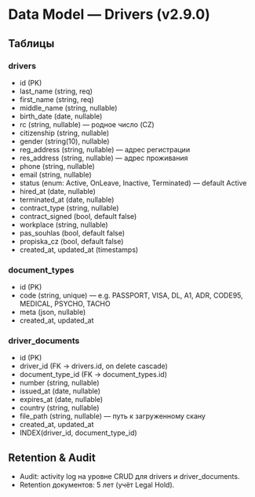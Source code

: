 # Data Model — Drivers (v2.9.0)

## Таблицы

### drivers
- id (PK)
- last_name (string, req)
- first_name (string, req)
- middle_name (string, nullable)
- birth_date (date, nullable)
- rc (string, nullable) — родное число (CZ)
- citizenship (string, nullable)
- gender (string(10), nullable)
- reg_address (string, nullable) — адрес регистрации
- res_address (string, nullable) — адрес проживания
- phone (string, nullable)
- email (string, nullable)
- status (enum: Active, OnLeave, Inactive, Terminated) — default Active
- hired_at (date, nullable)
- terminated_at (date, nullable)
- contract_type (string, nullable)
- contract_signed (bool, default false)
- workplace (string, nullable)
- pas_souhlas (bool, default false)
- propiska_cz (bool, default false)
- created_at, updated_at (timestamps)

### document_types
- id (PK)
- code (string, unique) — e.g. PASSPORT, VISA, DL, A1, ADR, CODE95, MEDICAL, PSYCHO, TACHO
- meta (json, nullable)
- created_at, updated_at

### driver_documents
- id (PK)
- driver_id (FK → drivers.id, on delete cascade)
- document_type_id (FK → document_types.id)
- number (string, nullable)
- issued_at (date, nullable)
- expires_at (date, nullable)
- country (string, nullable)
- file_path (string, nullable) — путь к загруженному скану
- created_at, updated_at
- INDEX(driver_id, document_type_id)

## Retention & Audit
- Audit: activity log на уровне CRUD для drivers и driver_documents.
- Retention документов: 5 лет (учёт Legal Hold).
